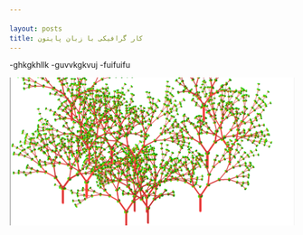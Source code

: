 ```yaml
---

layout: posts
title: کار گرافیکی با زبان پایتون
---
```

-ghkgkhllk
-guvvkgkvuj
-fuifuifu



![jungle](../assets/images/tree.png)
